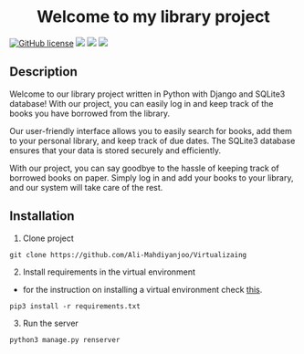 <h1 align="center">Welcome to my library project</h1>
<p align="center">

[![GitHub license](https://img.shields.io/github/license/Naereen/StrapDown.js.svg)](https://github.com/Naereen/StrapDown.js/blob/master/LICENSE)
![](https://img.shields.io/badge/OS-Linux-informational?style=flat&logo=linux&logoColor=white&color=40c640)
![](https://img.shields.io/badge/Code-Python-informational?style=flat&logo=python&logoColor=white&collor)
![](https://img.shields.io/badge/Shell-Bash-informational?style=flat&logo=gnu-bash&logoColor=white&color=40c640)
    
## Description 
Welcome to our library project written in Python with Django and SQLite3 database! With our project, you can easily log in and keep track of the books you have borrowed from the library.

Our user-friendly interface allows you to easily search for books, add them to your personal library, and keep track of due dates. The SQLite3 database ensures that your data is stored securely and efficiently.

With our project, you can say goodbye to the hassle of keeping track of borrowed books on paper. Simply log in and add your books to your library, and our system will take care of the rest.

## Installation
</em></p>

1. Clone project
```
git clone https://github.com/Ali-Mahdiyanjoo/Virtualizaing
```

2. Install requirements in the virtual environment
- for the instruction on installing a virtual environment check [this](https://stackoverflow.com/questions/23842713/using-python-3-in-virtualenv).
```
pip3 install -r requirements.txt
```

3. Run the server 
```
python3 manage.py renserver

```
